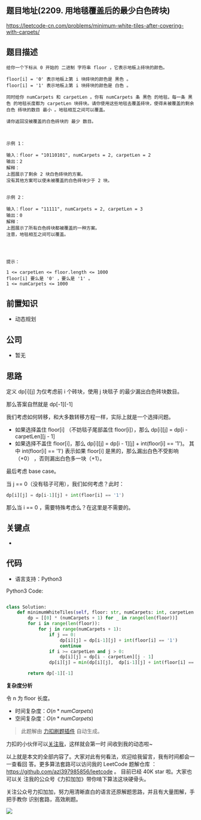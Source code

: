 ## 题目地址(2209. 用地毯覆盖后的最少白色砖块)

https://leetcode-cn.com/problems/minimum-white-tiles-after-covering-with-carpets/

## 题目描述

```
给你一个下标从 0 开始的 二进制 字符串 floor ，它表示地板上砖块的颜色。

floor[i] = '0' 表示地板上第 i 块砖块的颜色是 黑色 。
floor[i] = '1' 表示地板上第 i 块砖块的颜色是 白色 。

同时给你 numCarpets 和 carpetLen 。你有 numCarpets 条 黑色 的地毯，每一条 黑色 的地毯长度都为 carpetLen 块砖块。请你使用这些地毯去覆盖砖块，使得未被覆盖的剩余 白色 砖块的数目 最小 。地毯相互之间可以覆盖。

请你返回没被覆盖的白色砖块的 最少 数目。

 

示例 1：

输入：floor = "10110101", numCarpets = 2, carpetLen = 2
输出：2
解释：
上图展示了剩余 2 块白色砖块的方案。
没有其他方案可以使未被覆盖的白色砖块少于 2 块。


示例 2：

输入：floor = "11111", numCarpets = 2, carpetLen = 3
输出：0
解释：
上图展示了所有白色砖块都被覆盖的一种方案。
注意，地毯相互之间可以覆盖。


 

提示：

1 <= carpetLen <= floor.length <= 1000
floor[i] 要么是 '0' ，要么是 '1' 。
1 <= numCarpets <= 1000
```

## 前置知识

- 动态规划

## 公司

- 暂无

## 思路

定义 dp[i][j] 为仅考虑前 i 个砖块，使用 j 块毯子 的最少漏出白色砖块数目。

那么答案自然就是 dp[-1][-1]

我们考虑如何转移，和大多数转移方程一样，实际上就是一个选择问题。

- 如果选择盖住 floor[i] （不妨毯子尾部盖住 floor[i]），那么 dp[i][j] = dp[i -
  carpetLen][j - 1]
- 如果选择不盖住 floor[i]，那么 dp[i][j] = dp[i - 1][j] + int(floor[i] == '1')。
  其中 int(floor[i] == '1') 表示如果 floor[i] 是黑的，那么漏出白色不受影响（+0）
  ，否则漏出白色多一块（+1）。

最后考虑 base case。

当 j == 0（没有毯子可用），我们如何考虑？此时：

```py
dp[i][j] = dp[i-1][j] + int(floor[i] == '1')
```

那么当 i == 0 ，需要特殊考虑么？在这里是不需要的。

## 关键点

-

## 代码

- 语言支持：Python3

Python3 Code:

```python

class Solution:
    def minimumWhiteTiles(self, floor: str, numCarpets: int, carpetLen: int) -> int:
        dp = [[0] * (numCarpets + 1) for _ in range(len(floor))]
        for i in range(len(floor)):
            for j in range(numCarpets + 1):
                if j == 0:
                    dp[i][j] = dp[i-1][j] + int(floor[i] == '1')
                    continue
                if i >= carpetLen and j > 0:
                    dp[i][j] = dp[i - carpetLen][j - 1]
                dp[i][j] = min(dp[i][j],  dp[i-1][j] + int(floor[i] == '1'))

        return dp[-1][-1]

```

**复杂度分析**

令 n 为 floor 长度。

- 时间复杂度：$O(n * numCarpets)$
- 空间复杂度：$O(n * numCarpets)$

> 此题解由
> [力扣刷题插件](https://leetcode-pp.github.io/leetcode-cheat/?tab=solution-template)
> 自动生成。

力扣的小伙伴可以[关注我](https://leetcode-cn.com/u/fe-lucifer/)，这样就会第一时
间收到我的动态啦~

以上就是本文的全部内容了。大家对此有何看法，欢迎给我留言，我有时间都会一一查看回
答。更多算法套路可以访问我的 LeetCode 题解仓库
：https://github.com/azl397985856/leetcode 。 目前已经 40K star 啦。大家也可以关
注我的公众号《力扣加加》带你啃下算法这块硬骨头。

关注公众号力扣加加，努力用清晰直白的语言还原解题思路，并且有大量图解，手把手教你
识别套路，高效刷题。

![](https://p.ipic.vip/d21uo7.jpg)
